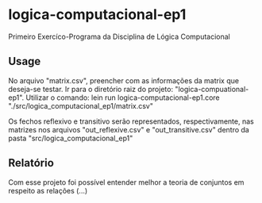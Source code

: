 # logica-computacional-ep1

Primeiro Exercíco-Programa da Disciplina de Lógica Computacional

## Usage

No arquivo "matrix.csv", preencher com as informações da matrix que deseja-se testar.
Ir para o diretório raiz do projeto: "logica-compuational-ep1".
Utilizar o comando:
lein run logica-computacional-ep1.core "./src/logica_computacional_ep1/matrix.csv"

Os fechos reflexivo e transitivo serão representados, respectivamente, nas matrizes nos arquivos "out_reflexive.csv" e "out_transitive.csv" dentro da pasta "src/logica_computacional_ep1"

## Relatório

Com esse projeto foi possível entender melhor a teoria de conjuntos em respeito as relações (...)